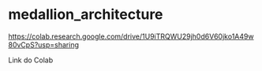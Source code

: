 # medallion_architecture

https://colab.research.google.com/drive/1U9iTRQWU29jh0d6V60jko1A49w80vCpS?usp=sharing

Link do Colab
